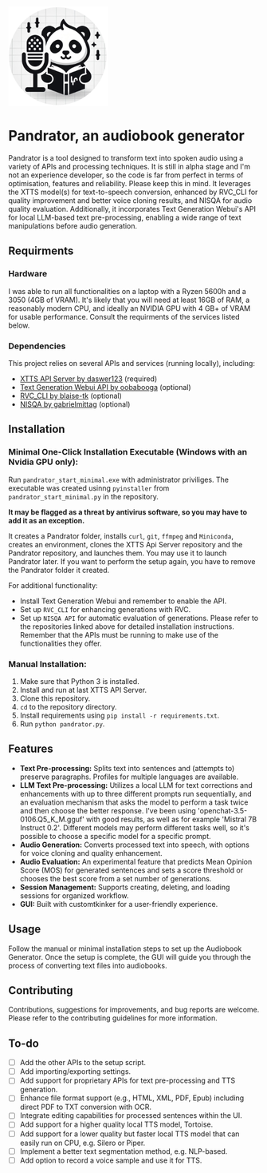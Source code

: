 <p align="left">
  <img src="pandrator.png" alt="Icon" width="200" height="200"/>
</p>

# Pandrator, an audiobook generator

Pandrator is a tool designed to transform text into spoken audio using a variety of APIs and processing techniques. 
It is still in alpha stage and I'm not an experience developer, so the code is far from perfect in terms of optimisation, features and reliability. Please keep this in mind.
It leverages the XTTS model(s) for text-to-speech conversion, enhanced by RVC_CLI for quality improvement and better voice cloning results, and NISQA for audio quality evaluation. Additionally, it incorporates Text Generation Webui's API for local LLM-based text pre-processing, enabling a wide range of text manipulations before audio generation.

## Requirments

### Hardware
I was able to run all functionalities on a laptop with a Ryzen 5600h and a 3050 (4GB of VRAM). It's likely that you will need at least 16GB of RAM, a reasonably modern CPU, and ideally an NVIDIA GPU with 4 GB+ of VRAM for usable performance. Consult the requirments of the services listed below.

### Dependencies
This project relies on several APIs and services (running locally), including:
- [XTTS API Server by daswer123](https://github.com/daswer123/xtts-api-server.git) (required) 
- [Text Generation Webui API by oobabooga](https://github.com/oobabooga/text-generation-webui.git) (optional)
- [RVC_CLI by blaise-tk](https://github.com/blaise-tk/RVC_CLI.git) (optional) 
- [NISQA by gabrielmittag](https://github.com/gabrielmittag/NISQA.git) (optional)

## Installation

### Minimal One-Click Installation Executable (Windows with an Nvidia GPU only):
Run `pandrator_start_minimal.exe` with administrator priviliges. The executable was created usinng `pyinstaller` from `pandrator_start_minimal.py` in the repository.

**It may be flagged as a threat by antivirus software, so you may have to add it as an exception.**

It creates a Pandrator folder, installs `curl`, `git`, `ffmpeg` and `Miniconda`, creates an environment, clones the XTTS Api Server repository and the Pandrator repository, and launches them. You may use it to launch Pandrator later. If you want to perform the setup again, you have to remove the Pandrator folder it created. 

For additional functionality:
- Install Text Generation Webui and remember to enable the API.
- Set up `RVC_CLI` for enhancing generations with RVC.
- Set up `NISQA API` for automatic evaluation of generations.
Please refer to the repositories linked above for detailed installation instructions. Remember that the APIs must be running to make use of the functionalities they offer.

### Manual Installation:
1. Make sure that Python 3 is installed.
2. Install and run at last XTTS API Server. 
3. Clone this repository.
4. `cd` to the repository directory.
5. Install requirements using `pip install -r requirements.txt`.
6. Run `python pandrator.py`.

## Features
- **Text Pre-processing:** Splits text into sentences and (attempts to) preserve paragraphs. Profiles for multiple languages are available.
- **LLM Text Pre-processing:** Utilizes a local LLM for text corrections and enhancements with up to three different prompts run sequentially, and an evaluation mechanism that asks the model to perform a task twice and then choose the better response. I've been using 'openchat-3.5-0106.Q5_K_M.gguf' with good results, as well as for example 'Mistral 7B Instruct 0.2'. Different models may perform different tasks well, so it's possible to choose a specific model for a specific prompt.
- **Audio Generation:** Converts processed text into speech, with options for voice cloning and quality enhancement.
- **Audio Evaluation:** An experimental feature that predicts Mean Opinion Score (MOS) for generated sentences and sets a score threshold or chooses the best score from a set number of generations.
- **Session Management:** Supports creating, deleting, and loading sessions for organized workflow.
- **GUI:** Built with customtkinker for a user-friendly experience.

## Usage
Follow the manual or minimal installation steps to set up the Audiobook Generator. Once the setup is complete, the GUI will guide you through the process of converting text files into audiobooks.

## Contributing
Contributions, suggestions for improvements, and bug reports are welcome. Please refer to the contributing guidelines for more information.

## To-do
- [ ] Add the other APIs to the setup script.
- [ ] Add importing/exporting settings.
- [ ] Add support for proprietary APIs for text pre-processing and TTS generation.
- [ ] Enhance file format support (e.g., HTML, XML, PDF, Epub) including direct PDF to TXT conversion with OCR.
- [ ] Integrate editing capabilities for processed sentences within the UI.
- [ ] Add support for a higher quality local TTS model, Tortoise.
- [ ] Add support for a lower quality but faster local TTS model that can easily run on CPU, e.g. Silero or Piper.
- [ ] Implement a better text segmentation method, e.g. NLP-based.
- [ ] Add option to record a voice sample and use it for TTS.
